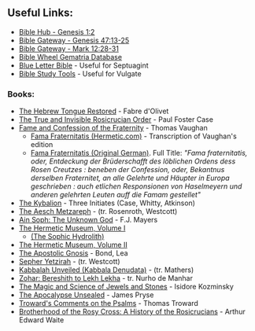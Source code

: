 ## Useful Links:

- [Bible Hub - Genesis 1:2](http://biblehub.com/genesis/1-2.htm)
- [Bible Gateway - Genesis 47:13-25](https://www.biblegateway.com/passage/?search=Genesis+47%3A13-25&version=KJV;WLC)
- [Bible Gateway - Mark 12:28-31](https://www.biblegateway.com/passage/?search=Mark+12%3A28-31&version=KJV;SBLGNT)
- [Bible Wheel Gematria Database](https://www.biblewheel.com//GR/GR_Database.php)
- [Blue Letter Bible](https://www.blueletterbible.org/) - Useful for Septuagint
- [Bible Study Tools](https://www.biblestudytools.com) - Useful for Vulgate

### Books:

- [The Hebrew Tongue Restored](https://archive.org/stream/hebraictongueres00fabriala) - Fabre d'Olivet
- [The True and Invisible Rosicrucian Order](https://archive.org/details/PaulFosterCase-TheTrueAndInvisibleRosicrucianOrder4thEd-1985) - Paul Foster Case
- [Fame and Confession of the Fraternity](https://archive.org/details/fameconfessionof00vaug) - Thomas Vaughan
  - [Fama Fraternitatis (Hermetic.com)](https://hermetic.com/rosicrucianism/fama-fraternitatis) - Transcription of Vaughan's edition
  - [Fama Fraternitatis (Original German)](https://archive.org/stream/famafraternitati00andr#page/n0/mode/2up). Full Title: *"Fama fraternitatis, oder, Entdeckung der Brüderschafft des löblichen Ordens dess Rosen Creutzes : beneben der Confession, oder, Bekantnus derselben Fraternitet, an alle Gelehrte und Häupter in Europa geschrieben : auch etlichen Responsionen von Haselmeyern und anderen gelehrten Leuten auff die Famam gestellet"*
- [The Kybalion](https://aoda.org/pdf/Kybalion.pdf) - Three Initiates (Case, Whitty, Atkinson)
- [The Aesch Metzareph](http://www.levity.com/alchemy/aesch.html) - (tr. Rosenroth, Westcott)
- [Ain Soph: The Unknown God](http://www.organelle.org/as/ascontents.htm) - F.J. Mayers
- [The Hermetic Museum, Volume I](https://archive.org/stream/b24927363_0001#page/n7/mode/2up)
  - [(The Sophic Hydrolith)](https://archive.org/stream/b24927363_0001#page/68/mode/2up)
- [The Hermetic Museum, Volume II](https://archive.org/stream/b24927363_0002#page/n7/mode/2up)
- [The Apostolic Gnosis](https://archive.org/details/materialsforstud01leatiala) - Bond, Lea
- [Sepher Yetzirah](http://www.sacred-texts.com/jud/yetzirah.htm) - (tr. Westcott)
- [Kabbalah Unveiled (Kabbala Denudata)](http://www.sacred-texts.com/jud/tku/index.htm) - (tr. Mathers)
- [Zohar: Bereshith to Lekh Lekha](http://www.sacred-texts.com/jud/zdm/index.htm) - tr. Nurho de Manhar
- [The Magic and Science of Jewels and Stones](https://archive.org/stream/TheMagicAndScienceOfJewelsAndStones/kozminsky-i-magic-1922-RTL014043-LowRes) - Isidore Kozminsky
- [The Apocalypse Unsealed](https://archive.org/stream/cu31924029295289#page/n5/mode/2up) - James Pryse
- [Troward's Comments on the Psalms](http://newthoughtlibrary.com/trowardThomas/psalms/psalms_000.htm) - Thomas Troward
- [Brotherhood of the Rosy Cross: A History of the Rosicrucians](https://archive.org/stream/A.EWaiteTheBrotherhoodOfTheRosyCross/A.%20E%20Waite%20-%20The%20Brotherhood%20of%20the%20Rosy%20Cross#page/n1/mode/2up) - Arthur Edward Waite
